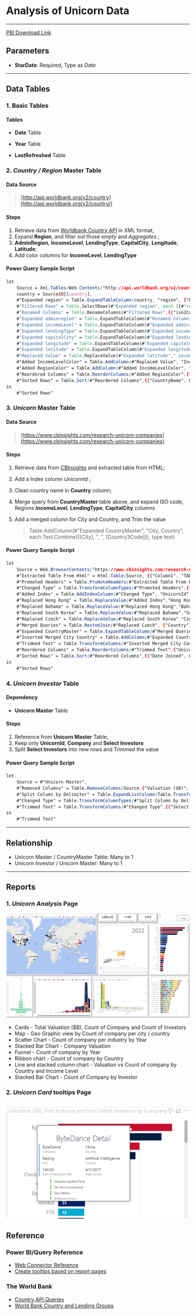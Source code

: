 # Analysis of Unicorn Data

----------

[PBI Download Link](../_Asset%20Library/Source_Files/Unicorn.pbix)

## Parameters

- **StarDate**: Required, Type as <em> Date </em>

----------

## Data Tables

### 1. Basic Tables

#### Tables 

- **Date** Table

- **Year** Table

- **LastRefreshed** Table

### 2. <em> Country / Region </em> Master Table

#### Data Source
> [http://api.worldbank.org/v2/country](http://api.worldbank.org/v2/country/)

#### Steps
1. Retrieve data from [Worldbank Country API](http://api.worldbank.org/v2/country/) in XML format;
1. Expand **Region**, and filter out those <em> empty </em> and <em> Aggregates </em>;
1. **AdminRegion**, **IncomeLevel**, **LendingType**, **CapitalCity**, **Longitude**, **Latitude**;
1. Add color columns for **IncomeLevel**, **LendingType**

#### Power Query Sample Script
```css
let
    Source = Xml.Tables(Web.Contents("http://api.worldbank.org/v2/country/" & "?per_page=1000")),
    country = Source{0}[country],
    #"Expanded region" = Table.ExpandTableColumn(country, "region", {"Element:Text", "Attribute:id", "Attribute:iso2code"}, {"region.Element:Text", "region.Attribute:id", "region.Attribute:iso2code"}),
    #"Filtered Rows" = Table.SelectRows(#"Expanded region", each ([#"region.Element:Text"] <> null and [#"region.Element:Text"] <> "" and [#"region.Element:Text"] <> "Aggregates")),
    #"Renamed Columns" = Table.RenameColumns(#"Filtered Rows",{{"iso2Code", "Country2Code"}, {"name", "CountryName"}, {"region.Element:Text", "RegionName"}, {"region.Attribute:id", "Region3Code"}, {"region.Attribute:iso2code", "Region2Code"}, {"Attribute:id", "Country3Code"}}),
    #"Expanded adminregion" = Table.ExpandTableColumn(#"Renamed Columns", "adminregion", {"Attribute:id", "Attribute:iso2code"}, {"AdminRegion3Code", "AdminRegion2Code"}),
    #"Expanded incomeLevel" = Table.ExpandTableColumn(#"Expanded adminregion", "incomeLevel", {"Element:Text", "Attribute:id", "Attribute:iso2code"}, {"IncomeLevel", "IncomeLevel3Code", "IncomeLevel2Code"}),
    #"Expanded lendingType" = Table.ExpandTableColumn(#"Expanded incomeLevel", "lendingType", {"Element:Text", "Attribute:id", "Attribute:iso2code"}, {"LendingType", "LendingType3Code", "LendingType2Code"}),
    #"Expanded capitalCity" = Table.ExpandTableColumn(#"Expanded lendingType", "capitalCity", {"Element:Text"}, {"CapitalCity"}),
    #"Expanded longitude" = Table.ExpandTableColumn(#"Expanded capitalCity", "longitude", {"Element:Text"}, {"Longitude"}),
    #"Expanded latitude" = Table.ExpandTableColumn(#"Expanded longitude", "latitude", {"Element:Text"}, {"Latitude"}),
    #"Replaced Value" = Table.ReplaceValue(#"Expanded latitude"," income","",Replacer.ReplaceText,{"IncomeLevel"}),
    #"Added IncomeLevelColor" = Table.AddColumn(#"Replaced Value", "IncomeLevelColor", each if [IncomeLevel3Code] = "HIC" then "Light Green" else if [IncomeLevel3Code] = "UMC" then "Light Blue" else if [IncomeLevel3Code] = "LMC" then "Light Yellow" else if [IncomeLevel3Code] = "LIC" then "Light Red" else null),
    #"Added RegionColor" = Table.AddColumn(#"Added IncomeLevelColor", "RegionColor", each if Text.StartsWith([RegionName], "East Asia") then "Salmon" else if Text.StartsWith([RegionName], "Europe") then "Plum" else if Text.StartsWith([RegionName], "North America") then "SkyBlue" else if Text.StartsWith([RegionName], "Latin America") then "LemonChiffon" else if Text.StartsWith([RegionName], "Middle East") then "Tan" else if Text.StartsWith([RegionName], "South Asia") then "PaleGreen" else if Text.StartsWith([RegionName], "Sub-Saharan") then "Silver" else null),
    #"Reordered Columns" = Table.ReorderColumns(#"Added RegionColor",{"CountryName", "Country3Code", "Country2Code", "RegionName", "Region3Code", "Region2Code", "RegionColor", "AdminRegion3Code", "AdminRegion2Code", "IncomeLevel", "IncomeLevel3Code", "IncomeLevel2Code", "IncomeLevelColor", "LendingType", "LendingType3Code", "LendingType2Code", "CapitalCity", "Longitude", "Latitude"}),
    #"Sorted Rows" = Table.Sort(#"Reordered Columns",{{"CountryName", Order.Ascending}})
in
    #"Sorted Rows"
```

### 3. <em> Unicorn </em> Master Table

#### Data Source
> [https://www.cbinsights.com/research-unicorn-companies](https://www.cbinsights.com/research-unicorn-companies)

#### Steps

1. Retrieve data from [CBInsights](https://www.cbinsights.com/research-unicorn-companies) and extracted table from HTML;
1. Add a Index column <em> UnicornId </em>;
1. Clean country name in **Country** column;
1. Merge query from **CountryMaster** table above, and expand ISO code, Regions **IncomeLevel**, **LendingType**, **CapitalCity** columns
1. Add a merged column for City and Country, and Trim the value
    
    >Table.AddColumn(#"Expanded CountryMaster", "City, Country", each Text.Combine({[City], ", ", [Country3Code]}), type text)

#### Power Query Sample Script
```css
let
    Source = Web.BrowserContents("https://www.cbinsights.com/research-unicorn-companies"),
    #"Extracted Table From Html" = Html.Table(Source, {{"Column1", "TABLE.sortable-theme-bootstrap > * > TR > :nth-child(1)"}, {"Column2", "TABLE.sortable-theme-bootstrap > * > TR > :nth-child(2)"}, {"Column3", "TABLE.sortable-theme-bootstrap > * > TR > :nth-child(3)"}, {"Column4", "TABLE.sortable-theme-bootstrap > * > TR > :nth-child(4)"}, {"Column5", "TABLE.sortable-theme-bootstrap > * > TR > :nth-child(5)"}, {"Column6", "TABLE.sortable-theme-bootstrap > * > TR > :nth-child(6)"}, {"Column7", "TABLE.sortable-theme-bootstrap > * > TR > :nth-child(7)"}}, [RowSelector="TABLE.sortable-theme-bootstrap > * > TR"]),
    #"Promoted Headers" = Table.PromoteHeaders(#"Extracted Table From Html", [PromoteAllScalars=true]),
    #"Changed Type" = Table.TransformColumnTypes(#"Promoted Headers",{{"Company", type text}, {"Valuation ($B)", type number}, {"Date Joined", type date}, {"Country", type text}, {"City", type text}, {"Industry", type text}, {"Select Investors", type text}}),
    #"Added Index" = Table.AddIndexColumn(#"Changed Type", "UnicornId", 1, 1, Int64.Type),
    #"Replaced Hong Kong" = Table.ReplaceValue(#"Added Index","Hong Kong","Hong Kong SAR, China",Replacer.ReplaceText,{"Country"}),
    #"Replaced Bahama" = Table.ReplaceValue(#"Replaced Hong Kong","Bahama","Bahamas, The",Replacer.ReplaceText,{"Country"}),
    #"Replaced South Korea" = Table.ReplaceValue(#"Replaced Bahama","South Korea","Korea, Rep.",Replacer.ReplaceText,{"Country"}),
    #"Replaced Czech" = Table.ReplaceValue(#"Replaced South Korea","Czech Republic","Czechia",Replacer.ReplaceText,{"Country"}),
    #"Merged Queries" = Table.NestedJoin(#"Replaced Czech", {"Country"}, CountryMaster, {"CountryName"}, "CountryMaster", JoinKind.LeftOuter),
    #"Expanded CountryMaster" = Table.ExpandTableColumn(#"Merged Queries", "CountryMaster", {"CountryName", "Country3Code", "Country2Code", "RegionName", "RegionColor", "IncomeLevel", "IncomeLevelColor", "LendingType", "CapitalCity"}, {"CountryName", "Country3Code", "Country2Code", "RegionName", "RegionColor", "IncomeLevel", "IncomeLevelColor", "LendingType", "CapitalCity"}),
    #"Inserted Merged City Country" = Table.AddColumn(#"Expanded CountryMaster", "City, Country", each Text.Combine({[City], ", ", [Country3Code]}), type text),
    #"Trimmed Text" = Table.TransformColumns(#"Inserted Merged City Country",{{"City, Country", Text.Trim, type text}}),
    #"Reordered Columns" = Table.ReorderColumns(#"Trimmed Text",{"UnicornId", "Company", "Valuation ($B)", "Date Joined", "Country", "City", "Industry", "Select Investors"}),
    #"Sorted Rows" = Table.Sort(#"Reordered Columns",{{"Date Joined", Order.Descending}, {"UnicornId", Order.Descending}})
in
    #"Sorted Rows"
```

### 4. <em> Unicorn Investor </em> Table

#### Dependency
- **Unicorn Master** Table

#### Steps
1. Reference from **Unicorn Master** Table;
1. Keep only **UnicornId**, **Company** and **Select Investors**
1. Split **Select Investors** into new rows and Trimmed the value


#### Power Query Sample Script
```css
let
    Source = #"Unicorn Master",
    #"Removed Columns" = Table.RemoveColumns(Source,{"Valuation ($B)", "Date Joined", "Country", "City", "Industry", "City, Country"}),
    #"Split Column by Delimiter" = Table.ExpandListColumn(Table.TransformColumns(#"Removed Columns", {{"Select Investors", Splitter.SplitTextByDelimiter(",", QuoteStyle.Csv), let itemType = (type nullable text) meta [Serialized.Text = true] in type {itemType}}}), "Select Investors"),
    #"Changed Type" = Table.TransformColumnTypes(#"Split Column by Delimiter",{{"Select Investors", type text}}),
    #"Trimmed Text" = Table.TransformColumns(#"Changed Type",{{"Select Investors", Text.Trim, type text}})
in
    #"Trimmed Text"
```

----------

## Relationship
- Unicorn Master / CountryMaster Table: Many to 1
- Unicorn Investor / Unicorn Master: Many to 1

----------

## Reports

### 1. <em> Unicorn Analysis </em> Page
![Screenshot](../_Asset%20Library/Unicorn_Screenshot.png)

- Cards - Total Valuation ($B), Count of Company and Count of Investors
- Map - Geo Graphic view by Count of company per city / country
- Scatter Chart - Count of company per industry by Year
- Stacked Bar Chart - Company Valuation
- Funnel - Count of company by Year
- Ribbon chart - Count of company by Country
- Line and stacked column chart - Valuation vs Count of company by Country and Income Level
- Stacked Bar Chart - Count of Company by Investor

### 2. <em> Unicorn Card </em> tooltips Page
![Screenshot](../_Asset%20Library/Unicorn_Card.png)
----------

## Reference

### Power BI/Query Reference

- [Web Connector Reference](https://learn.microsoft.com/en-us/power-query/connectors/web/)
- [Create tooltips based on report pages](https://learn.microsoft.com/en-us/power-bi/create-reports/desktop-tooltips?tabs=powerbi-desktop)

### The World Bank

- [Country API Queries](https://datahelpdesk.worldbank.org/knowledgebase/articles/898590-country-api-queries)
- [World Bank Country and Lending Groups](https://datahelpdesk.worldbank.org/knowledgebase/articles/906519-world-bank-country-and-lending-groups)